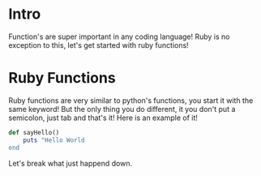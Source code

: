 # Intro

Function's are super important in any coding language! Ruby is no exception to this, let's get started with ruby functions!

# Ruby Functions

Ruby functions are very similar to python's functions, you start it with the same keyword! But the only thing you do different, it you don't put a semicolon, just tab and that's it! Here is an example of it!

``` ruby
def sayHello()
	puts "Hello World
end
```
Let's break what just happend down.
